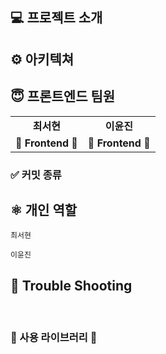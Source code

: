 

## 💻 프로젝트 소개



## ⚙️ 아키텍쳐


## 😇‍ 프론트엔드 팀원

<table>
  <tr>
    <td align="center"><b>최서현</b></td>
    <td align="center"><b>이윤진</b></td>
    
  </tr>
  <tr>
    <td align="center"><b>🤩 Frontend 🤩 </b></td>
    <td align="center"><b>🤩 Frontend 🤩 </b></td>
   
  </tr>
</table>

### ✅ 커밋 종류


## ⚛️ 개인 역할

<code>최서현</code> 

<code>이윤진</code>

## 🔨 Trouble Shooting

<br/>

### 👀 사용 라이브러리 👀
